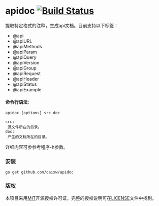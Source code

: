 apidoc [![Build Status](https://travis-ci.org/caixw/apidoc.svg?branch=master)](https://travis-ci.org/caixw/apidoc)
======

提取特定格式的注释，生成api文档。目前支持以下标签：

- @api
- @apiURL
- @apiMethods
- @apiParam
- @apiQuery
- @apiVersion
- @apiGroup
- @apiRequest
- @apiHeader
- @apiStatus
- @apiExample


#### 命令行语法:
```shell
apidoc [options] src doc

src:
 源文件所在的目录。
doc:
 产生的文档所在的目录。
```
详细内容可参参考程序-h参数。


### 安装

```shell
go get github.com/caixw/apidoc
```


### 版权

本项目采用[MIT](http://opensource.org/licenses/MIT)开源授权许可证，完整的授权说明可在[LICENSE](LICENSE)文件中找到。
